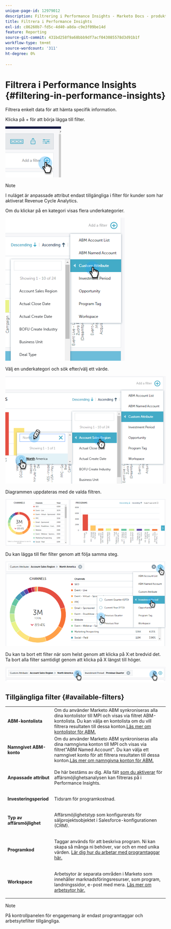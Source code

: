 ```yaml
---
unique-page-id: 12979012
description: Filtrering i Performance Insights - Marketo Docs - produktdokumentation
title: Filtrera i Performance Insights
exl-id: c86260b7-fd5c-4d40-a8da-c9e3f09be14d
feature: Reporting
source-git-commit: 431bd258f9a68bbb9df7acf043085578d3d91b1f
workflow-type: tm+mt
source-wordcount: '311'
ht-degree: 0%

---
```


# Filtrera i Performance Insights {#filtering-in-performance-insights}

Filtrera enkelt data för att hämta specifik information.

Klicka på + för att börja lägga till filter.

![](assets/1-1.png)

>[!NOTE]
>
>I nuläget är anpassade attribut endast tillgängliga i filter för kunder som har aktiverat Revenue Cycle Analytics.

Om du klickar på en kategori visas flera underkategorier.

![](assets/two-1.png)

Välj en underkategori och sök efter/välj ett värde.

![](assets/three.png)

Diagrammen uppdateras med de valda filtren.

![](assets/four-1.png)

Du kan lägga till fler filter genom att följa samma steg.

![](assets/five.png)

Du kan ta bort ett filter när som helst genom att klicka på X:et bredvid det. Ta bort alla filter samtidigt genom att klicka på X längst till höger.

![](assets/6-2.png)

## Tillgängliga filter {#available-filters}

<table> 
 <tbody> 
  <tr> 
   <td colspan="1"><strong>ABM-kontolista</strong></td> 
   <td colspan="1">Om du använder Marketo ABM synkroniseras alla dina kontolistor till MPI och visas via filtret ABM-kontolista. Du kan välja en kontolista om du vill filtrera resultaten till dessa konton.<a href="https://docs.marketo.com/display/public/DOCS/Account-Based+Web+Marketing+with+ABM" rel="nofollow">Läs mer om kontolistor för ABM.</a></td> 
  </tr> 
  <tr> 
   <td colspan="1"><strong>Namngivet ABM-konto</strong></td> 
   <td colspan="1">Om du använder Marketo ABM synkroniseras alla dina namngivna konton till MPI och visas via filtret"ABM Named Account". Du kan välja ett namngivet konto för att filtrera resultaten till dessa konton.<a href="https://docs.marketo.com/x/eaCt" rel="nofollow">Läs mer om namngivna konton för ABM.</a></td> 
  </tr> 
  <tr> 
   <td colspan="1"><strong>Anpassade attribut</strong></td> 
   <td colspan="1"><p>De här bestäms av dig. Alla fält <a href="/help/marketo/product-docs/reporting/revenue-cycle-analytics/revenue-tools/enabling-custom-field-sync-for-revenue-cycle-analytics.md" rel="nofollow">som du aktiverar</a> för affärsmöjlighetsanalysen kan filtreras på i Performance Insights.</p></td> 
  </tr> 
  <tr> 
   <td colspan="1"><p><strong>Investeringsperiod</strong></p></td> 
   <td colspan="1"><p>Tidsram för programkostnad.</p></td> 
  </tr> 
  <tr> 
   <td colspan="1"><p><strong>Typ av affärsmöjlighet</strong></p></td> 
   <td colspan="1"><p>Affärsmöjlighetstyp som konfigurerats för säljprojektsobjektet i Salesforce-konfigurationen (CRM).</p></td> 
  </tr> 
  <tr> 
   <td><p><strong>Programkod</strong></p></td> 
   <td><p>Taggar används för att beskriva program. Ni kan skapa så många ni behöver, var och en med unika värden. <a href="/help/marketo/product-docs/administration/tags/create-a-new-program-tag-and-tag-values.md" rel="nofollow">Lär dig hur du arbetar med programtaggar här.</a></p></td> 
  </tr> 
  <tr> 
   <td><strong>Workspace</strong></td> 
   <td><p>Arbetsytor är separata områden i Marketo som innehåller marknadsföringsresurser, som program, landningssidor, e-post med mera. <a href="/help/marketo/product-docs/administration/workspaces-and-person-partitions/understanding-workspaces-and-person-partitions.md" rel="nofollow">Läs mer om arbetsytor här.</a></p></td> 
  </tr> 
 </tbody> 
</table>

>[!NOTE]
>
>På kontrollpanelen för engagemang är endast programtaggar och arbetsytefilter tillgängliga.

